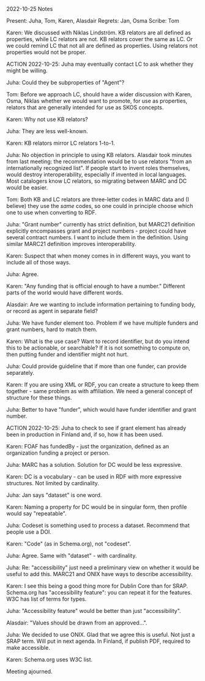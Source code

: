 2022-10-25 Notes

Present: Juha, Tom, Karen, Alasdair
Regrets: Jan, Osma
Scribe: Tom

Karen: We discussed with Niklas Lindström. KB relators are all 
defined as properties, while LC relators are not. KB relators 
cover the same as LC. Or we could remind LC that not all are 
defined as properties. Using relators not properties would not 
be proper.

ACTION 2022-10-25: Juha may eventually contact LC to ask whether 
they might be willing.

Juha: Could they be subproperties of "Agent"?

Tom: Before we approach LC, should have a wider discussion with 
Karen, Osma, Niklas whether we would want to promote, for use as 
properties, relators that are generally intended for use as 
SKOS concepts.

Karen: Why not use KB relators?

Juha: They are less well-known.

Karen: KB relators mirror LC relators 1-to-1.

Juha: No objection in principle to using KB relators. Alasdair 
took minutes from last meeting: the recommendation would be to 
use relators "from an internationally recognized list". If 
people start to invent roles themselves, would destroy 
interoperability, especially if invented in local languages.
Most catalogers know LC relators, so migrating between MARC 
and DC would be easier.

Tom: Both KB and LC relators are three-letter codes in MARC 
data and (I believe) they use the _same_ codes, so one could 
in principle choose which one to use when converting to RDF.

Juha: "Grant number" currently has strict definition, but 
MARC21 definition explicitly encompasses grant and project 
numbers - project could have several contract numbers. I 
want to include them in the definition. Using similar MARC21
definition improves interoperability.

Karen: Suspect that when money comes in in different ways, 
you want to include all of those ways.

Juha: Agree.

Karen: "Any funding that is official enough to have a number."
Different parts of the world would have different words.

Alasdair: Are we wanting to include information pertaining to 
funding body, or record as agent in separate field?

Juha: We have funder element too. Problem if we have multiple 
funders and grant numbers, hard to match them.

Karen: What is the use case? Want to record identifier, but 
do you intend this to be actionable, or searchable? If it is 
not something to compute on, then putting funder and identifier 
might not hurt.

Juha: Could provide guideline that if more than one
funder, can provide separately.

Karen: If you are using XML or RDF, you can create a 
structure to keep them together - same problem as with 
affiliation. We need a general concept of structure for 
these things.

Juha: Better to have "funder", which would have funder 
identifier and grant number. 

ACTION 2022-10-25: Juha to check to see if grant element 
has already been in production in Finland and, if so, 
how it has been used.

Karen: FOAF has fundedBy - just the organization, 
defined as an organization funding a project or person.

Juha: MARC has a solution. Solution for DC would be 
less expressive.

Karen: DC is a vocabulary - can be used in RDF with 
more expressive structures. Not limited by cardinality.

Juha: Jan says "dataset" is one word.

Karen: Naming a property for DC would be in singular 
form, then profile would say "repeatable".

Juha: Codeset is something used to process a dataset.
Recommend that people use a DOI.

Karen: "Code" (as in Schema.org), not "codeset".

Juha: Agree. Same with "dataset" - with cardinality.

Juha: Re: "accessibility" just need a preliminary view 
on whether it would be useful to add this. MARC21 and 
ONIX have ways to describe accessibility.

Karen: I see this being a good thing more for Dublin Core 
than for SRAP. Schema.org has "accessibility feature": you 
can repeat it for the features. W3C has list of terms 
for types.

Juha: "Accessibility feature" would be better than just 
"accessibility".

Alasdair: "Values should be drawn from an approved...".

Juha: We decided to use ONIX. Glad that we agree this is 
useful. Not just a SRAP term. Will put in next agenda.
In Finland, if publish PDF, required to make accessible.

Karen: Schema.org uses W3C list.

Meeting ajourned.
